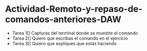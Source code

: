 # Actividad-Remoto-y-repaso-de-comandos-anteriores-DAW

- Tarea 1[] Capturas del terminal donde se muestre el comando
- Tarea 2[] Quiero que escribas el comando en el ejercicio
- Tarea 3[] Quiero que expliques que estás haciendo

